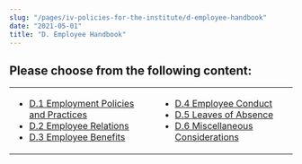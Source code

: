 ```yaml
---
slug: "/pages/iv-policies-for-the-institute/d-employee-handbook"
date: "2021-05-01"
title: "D. Employee Handbook"
---
```


## Please choose from the following content:

<table border="0">

<tbody>

<tr valign="top">

<td>

- [D.1 Employment Policies and Practices](/pages/iv-policies-for-the-institute/d-employee-handbook/d-1-employment-policies-and-practices)
- [D.2 Employee Relations](/pages/iv-policies-for-the-institute/d-employee-handbook/d-2-employee-relations)
- [D.3 Employee Benefits](/pages/iv-policies-for-the-institute/d-employee-handbook/d-3-employee-benefits)

</td>

<td>

- [D.4 Employee Conduct](/pages/iv-policies-for-the-institute/d-employee-handbook/d-4-employee-conduct)
- [D.5 Leaves of Absence](/pages/iv-policies-for-the-institute/d-employee-handbook/d-5-leaves-of-absence)
- [D.6 Miscellaneous Considerations](/pages/iv-policies-for-the-institute/d-employee-handbook/d-6-miscellaneous-considerations)

</td>

</tr>

</tbody>

</table>

